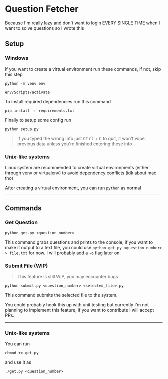 # Question Fetcher

Because I'm really lazy and don't want to login EVERY SINGLE TIME when I want to solve questions so I wrote this

## Setup

### Windows

If you want to create a virtual environment run these commands, if not, skip this step

`python -m venv env`

`env/Scripts/activate`

To install required dependencies run this command

`pip install -r requirements.txt`

Finally to setup some config run

`python setup.py`

> If you typed the wrong info just <kbd>Ctrl</kbd> + <kbd>C</kbd> to quit, it won't wipe previous data unless you're finished entering these info

### Unix-like systems

Linux system are recommended to create virtual environments (either through venv or virtualenv) to avoid dependency conflicts (idk about mac tho)

After creating a virtual environment, you can run `python` as normal

---

## Commands

### Get Question

`python get.py <question_number>`

This command grabs questions and prints to the console, if you want to make it output to a text file, you could use `python get.py <question_number> > file.txt` for now. I will probably add a `-o` flag later on.

### Submit File (WIP)

> This feature is still WIP, you may encounter bugs

`python submit.py <question_number> <selected_file>.py`

This command submits the selected file to the system.

You could probably hook this up with unit testing but currently I'm not planning to implement this feature, if you want to contribute I will accept PRs.

---

### Unix-like systems

You can run

`chmod +x get.py`

and use it as

`./get.py <question_number>`

